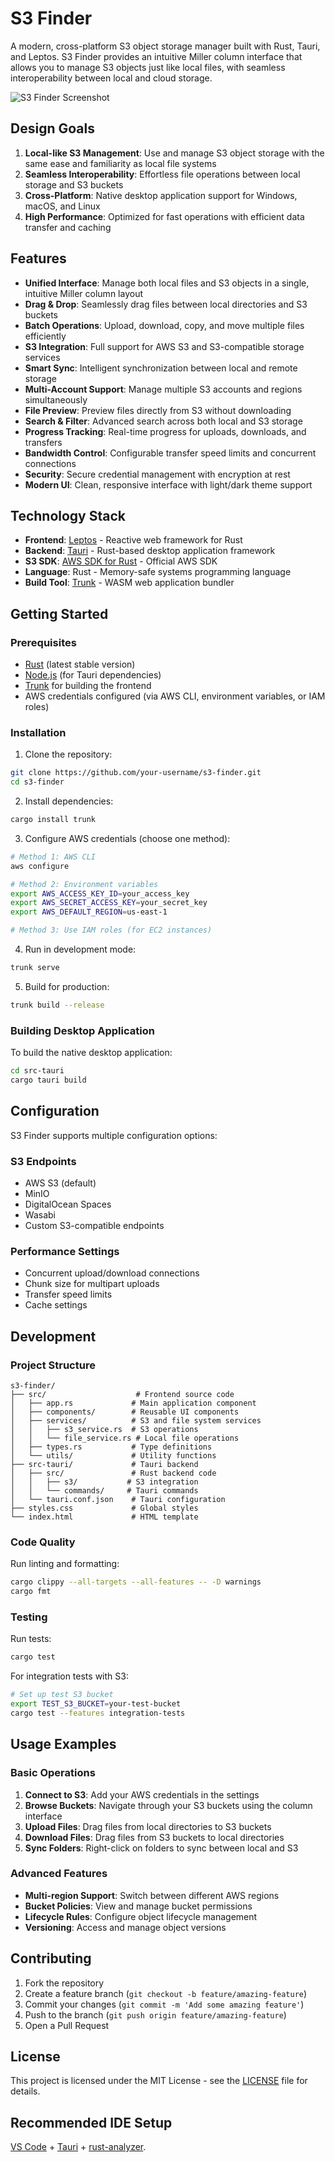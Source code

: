 # S3 Finder

A modern, cross-platform S3 object storage manager built with Rust, Tauri, and Leptos. S3 Finder provides an intuitive Miller column interface that allows you to manage S3 objects just like local files, with seamless interoperability between local and cloud storage.

![S3 Finder Screenshot](./asset/screenshot.svg)

## Design Goals

1. **Local-like S3 Management**: Use and manage S3 object storage with the same ease and familiarity as local file systems
2. **Seamless Interoperability**: Effortless file operations between local storage and S3 buckets
3. **Cross-Platform**: Native desktop application support for Windows, macOS, and Linux
4. **High Performance**: Optimized for fast operations with efficient data transfer and caching

## Features

- **Unified Interface**: Manage both local files and S3 objects in a single, intuitive Miller column layout
- **Drag & Drop**: Seamlessly drag files between local directories and S3 buckets
- **Batch Operations**: Upload, download, copy, and move multiple files efficiently
- **S3 Integration**: Full support for AWS S3 and S3-compatible storage services
- **Smart Sync**: Intelligent synchronization between local and remote storage
- **Multi-Account Support**: Manage multiple S3 accounts and regions simultaneously
- **File Preview**: Preview files directly from S3 without downloading
- **Search & Filter**: Advanced search across both local and S3 storage
- **Progress Tracking**: Real-time progress for uploads, downloads, and transfers
- **Bandwidth Control**: Configurable transfer speed limits and concurrent connections
- **Security**: Secure credential management with encryption at rest
- **Modern UI**: Clean, responsive interface with light/dark theme support

## Technology Stack

- **Frontend**: [Leptos](https://leptos.dev/) - Reactive web framework for Rust
- **Backend**: [Tauri](https://tauri.app/) - Rust-based desktop application framework
- **S3 SDK**: [AWS SDK for Rust](https://github.com/awslabs/aws-sdk-rust) - Official AWS SDK
- **Language**: Rust - Memory-safe systems programming language
- **Build Tool**: [Trunk](https://trunkrs.dev/) - WASM web application bundler

## Getting Started

### Prerequisites

- [Rust](https://rustup.rs/) (latest stable version)
- [Node.js](https://nodejs.org/) (for Tauri dependencies)
- [Trunk](https://trunkrs.dev/) for building the frontend
- AWS credentials configured (via AWS CLI, environment variables, or IAM roles)

### Installation

1. Clone the repository:
```bash
git clone https://github.com/your-username/s3-finder.git
cd s3-finder
```

2. Install dependencies:
```bash
cargo install trunk
```

3. Configure AWS credentials (choose one method):
```bash
# Method 1: AWS CLI
aws configure

# Method 2: Environment variables
export AWS_ACCESS_KEY_ID=your_access_key
export AWS_SECRET_ACCESS_KEY=your_secret_key
export AWS_DEFAULT_REGION=us-east-1

# Method 3: Use IAM roles (for EC2 instances)
```

4. Run in development mode:
```bash
trunk serve
```

5. Build for production:
```bash
trunk build --release
```

### Building Desktop Application

To build the native desktop application:

```bash
cd src-tauri
cargo tauri build
```

## Configuration

S3 Finder supports multiple configuration options:

### S3 Endpoints
- AWS S3 (default)
- MinIO
- DigitalOcean Spaces
- Wasabi
- Custom S3-compatible endpoints

### Performance Settings
- Concurrent upload/download connections
- Chunk size for multipart uploads
- Transfer speed limits
- Cache settings

## Development

### Project Structure

```
s3-finder/
├── src/                    # Frontend source code
│   ├── app.rs             # Main application component
│   ├── components/        # Reusable UI components
│   ├── services/          # S3 and file system services
│   │   ├── s3_service.rs  # S3 operations
│   │   └── file_service.rs # Local file operations
│   ├── types.rs           # Type definitions
│   └── utils/             # Utility functions
├── src-tauri/             # Tauri backend
│   ├── src/               # Rust backend code
│   │   ├── s3/           # S3 integration
│   │   └── commands/     # Tauri commands
│   └── tauri.conf.json    # Tauri configuration
├── styles.css             # Global styles
└── index.html             # HTML template
```

### Code Quality

Run linting and formatting:

```bash
cargo clippy --all-targets --all-features -- -D warnings
cargo fmt
```

### Testing

Run tests:

```bash
cargo test
```

For integration tests with S3:

```bash
# Set up test S3 bucket
export TEST_S3_BUCKET=your-test-bucket
cargo test --features integration-tests
```

## Usage Examples

### Basic Operations

1. **Connect to S3**: Add your AWS credentials in the settings
2. **Browse Buckets**: Navigate through your S3 buckets using the column interface
3. **Upload Files**: Drag files from local directories to S3 buckets
4. **Download Files**: Drag files from S3 buckets to local directories
5. **Sync Folders**: Right-click on folders to sync between local and S3

### Advanced Features

- **Multi-region Support**: Switch between different AWS regions
- **Bucket Policies**: View and manage bucket permissions
- **Lifecycle Rules**: Configure object lifecycle management
- **Versioning**: Access and manage object versions

## Contributing

1. Fork the repository
2. Create a feature branch (`git checkout -b feature/amazing-feature`)
3. Commit your changes (`git commit -m 'Add some amazing feature'`)
4. Push to the branch (`git push origin feature/amazing-feature`)
5. Open a Pull Request

## License

This project is licensed under the MIT License - see the [LICENSE](LICENSE) file for details.

## Recommended IDE Setup

[VS Code](https://code.visualstudio.com/) + [Tauri](https://marketplace.visualstudio.com/items?itemName=tauri-apps.tauri-vscode) + [rust-analyzer](https://marketplace.visualstudio.com/items?itemName=rust-lang.rust-analyzer).
